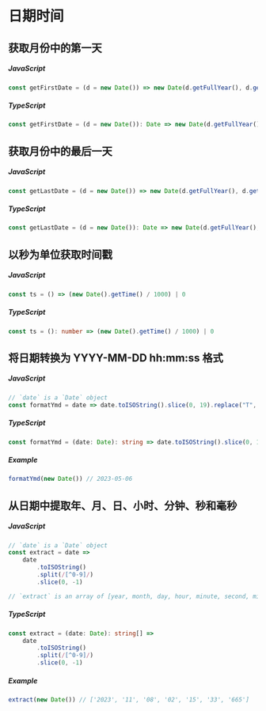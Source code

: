 # 日期时间

## 获取月份中的第一天

##### JavaScript

```javascript
const getFirstDate = (d = new Date()) => new Date(d.getFullYear(), d.getMonth(), 1)
```

##### TypeScript

```typescript
const getFirstDate = (d = new Date()): Date => new Date(d.getFullYear(), d.getMonth(), 1)
```

## 获取月份中的最后一天

##### JavaScript

```javascript
const getLastDate = (d = new Date()) => new Date(d.getFullYear(), d.getMonth() + 1, 0)
```

##### TypeScript

```typescript
const getLastDate = (d = new Date()): Date => new Date(d.getFullYear(), d.getMonth() + 1, 0)
```

## 以秒为单位获取时间戳

##### JavaScript

```javascript
const ts = () => (new Date().getTime() / 1000) | 0
```

##### TypeScript

```typescript
const ts = (): number => (new Date().getTime() / 1000) | 0
```

## 将日期转换为 YYYY-MM-DD hh:mm:ss 格式

##### JavaScript

```javascript
// `date` is a `Date` object
const formatYmd = date => date.toISOString().slice(0, 19).replace("T", " ")
```

##### TypeScript

```typescript
const formatYmd = (date: Date): string => date.toISOString().slice(0, 19).replace("T", " ")
```

##### Example

```javascript
formatYmd(new Date()) // 2023-05-06
```

## 从日期中提取年、月、日、小时、分钟、秒和毫秒

##### JavaScript

```javascript
// `date` is a `Date` object
const extract = date =>
	date
		.toISOString()
		.split(/[^0-9]/)
		.slice(0, -1)

// `extract` is an array of [year, month, day, hour, minute, second, millisecond]
```

##### TypeScript

```typescript
const extract = (date: Date): string[] =>
	date
		.toISOString()
		.split(/[^0-9]/)
		.slice(0, -1)
```

##### Example

```javascript
extract(new Date()) // ['2023', '11', '08', '02', '15', '33', '665']
```
